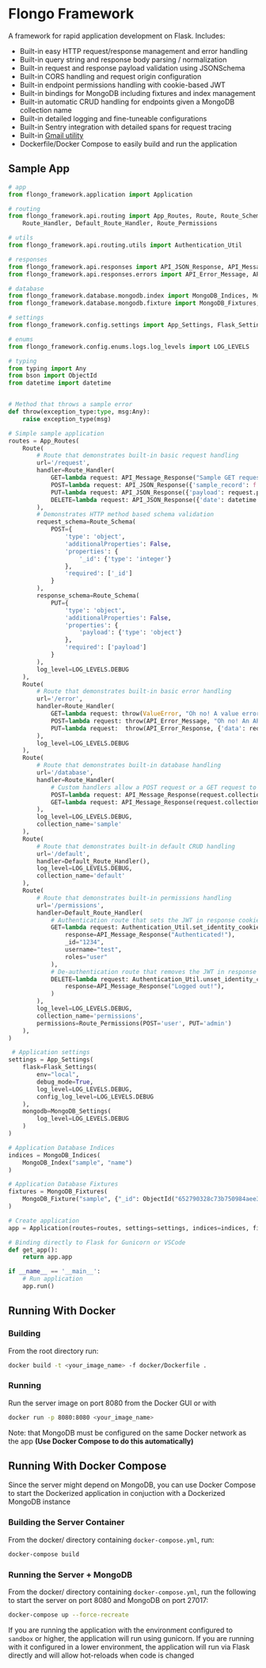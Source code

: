 # Flongo Framework

A framework for rapid application development on Flask. Includes:

- Built-in easy HTTP request/response management and error handling
- Built-in query string and response body parsing / normalization
- Built-in request and response payload validation using JSONSchema
- Built-in CORS handling and request origin configuration
- Built-in endpoint permissions handling with cookie-based JWT
- Built-in bindings for MongoDB including fixtures and index management
- Built-in automatic CRUD handling for endpoints given a MongoDB collection name
- Built-in detailed logging and fine-tuneable configurations
- Built-in Sentry integration with detailed spans for request tracing
- Built-in [Gmail utility](https://github.com/Topazoo/Gmail-Python-Client)
- Dockerfile/Docker Compose to easily build and run the application

## Sample App

```python
# app
from flongo_framework.application import Application

# routing
from flongo_framework.api.routing import App_Routes, Route, Route_Schema, \
    Route_Handler, Default_Route_Handler, Route_Permissions

# utils
from flongo_framework.api.routing.utils import Authentication_Util

# responses
from flongo_framework.api.responses import API_JSON_Response, API_Message_Response
from flongo_framework.api.responses.errors import API_Error_Message, API_Error_Response

# database
from flongo_framework.database.mongodb.index import MongoDB_Indices, MongoDB_Index
from flongo_framework.database.mongodb.fixture import MongoDB_Fixtures, MongoDB_Fixture

# settings
from flongo_framework.config.settings import App_Settings, Flask_Settings, MongoDB_Settings

# enums
from flongo_framework.config.enums.logs.log_levels import LOG_LEVELS

# typing
from typing import Any
from bson import ObjectId
from datetime import datetime


# Method that throws a sample error
def throw(exception_type:type, msg:Any): 
    raise exception_type(msg)

# Simple sample application
routes = App_Routes(
    Route(
        # Route that demonstrates built-in basic request handling
        url='/request',
        handler=Route_Handler(
            GET=lambda request: API_Message_Response("Sample GET request"),
            POST=lambda request: API_JSON_Response({'sample_record': f'{request.payload["_id"]}', 'created': True}, 201),
            PUT=lambda request: API_JSON_Response({'payload': request.payload}),
            DELETE=lambda request: API_JSON_Response({'date': datetime.now(), 'deleted': True}),
        ),
        # Demonstrates HTTP method based schema validation
        request_schema=Route_Schema(
            POST={
                'type': 'object',
                'additionalProperties': False,
                'properties': {
                    '_id': {'type': 'integer'}
                },
                'required': ['_id']
            }
        ),
        response_schema=Route_Schema(
            PUT={
                'type': 'object',
                'additionalProperties': False,
                'properties': {
                    'payload': {'type': 'object'}
                },
                'required': ['payload']
            }
        ),
        log_level=LOG_LEVELS.DEBUG
    ),
    Route(
        # Route that demonstrates built-in basic error handling
        url='/error',
        handler=Route_Handler(
            GET=lambda request: throw(ValueError, "Oh no! A value error!"),
            POST=lambda request: throw(API_Error_Message, "Oh no! An API error!"),
            PUT=lambda request:  throw(API_Error_Response, {'data': request.payload, 'error': 'Oh no!'}),
        ),
        log_level=LOG_LEVELS.DEBUG
    ),
    Route(
        # Route that demonstrates built-in database handling
        url='/database',
        handler=Route_Handler(
            # Custom handlers allow a POST request or a GET request to create different errors
            POST=lambda request: API_Message_Response(request.collection.insert_one(request.payload) if request.collection != None else 'No collection!'),
            GET=lambda request: API_Message_Response(request.collection.find_one(request.payload) if request.collection != None else 'No collection!')
        ),
        log_level=LOG_LEVELS.DEBUG,
        collection_name='sample'
    ),
    Route(
        # Route that demonstrates built-in default CRUD handling
        url='/default',
        handler=Default_Route_Handler(),
        log_level=LOG_LEVELS.DEBUG,
        collection_name='default'
    ),
    Route(
        # Route that demonstrates built-in permissions handling
        url='/permissions',
        handler=Default_Route_Handler(
            # Authentication route that sets the JWT in response cookies
            GET=lambda request: Authentication_Util.set_identity_cookies(
                response=API_Message_Response("Authenticated!"),
                _id="1234",
                username="test",
                roles="user"
            ),
            # De-authentication route that removes the JWT in response cookies
            DELETE=lambda request: Authentication_Util.unset_identity_cookies(
                response=API_Message_Response("Logged out!"),
            )
        ),
        log_level=LOG_LEVELS.DEBUG,
        collection_name='permissions',
        permissions=Route_Permissions(POST='user', PUT='admin')
    ),
)

 # Application settings
settings = App_Settings(
    flask=Flask_Settings(
        env="local", 
        debug_mode=True, 
        log_level=LOG_LEVELS.DEBUG,
        config_log_level=LOG_LEVELS.DEBUG
    ),
    mongodb=MongoDB_Settings(
        log_level=LOG_LEVELS.DEBUG
    )
)

# Application Database Indices
indices = MongoDB_Indices(
    MongoDB_Index("sample", "name")
)

# Application Database Fixtures
fixtures = MongoDB_Fixtures(
    MongoDB_Fixture("sample", {"_id": ObjectId("652790328c73b750984aee34"), "name": "Peter"})
)

# Create application
app = Application(routes=routes, settings=settings, indices=indices, fixtures=fixtures)

# Binding directly to Flask for Gunicorn or VSCode
def get_app():
    return app.app

if __name__ == '__main__':
    # Run application
    app.run()
```

## Running With Docker

### Building

From the root directory run:

```sh
docker build -t <your_image_name> -f docker/Dockerfile .
```

### Running

Run the server image on port 8080 from the Docker GUI or with

```sh
docker run -p 8080:8080 <your_image_name>
```

Note: that MongoDB must be configured on the same Docker network as the app **(Use Docker Compose to do this automatically)**

## Running With Docker Compose

Since the server might depend on MongoDB, you can use Docker Compose to start the Dockerized application in conjuction with a Dockerized MongoDB instance

### Building the Server Container

From the docker/ directory containing `docker-compose.yml`, run:

```sh
docker-compose build
```

### Running the Server + MongoDB

From the docker/ directory containing `docker-compose.yml`, run the following to start the server on port 8080 and MongoDB on port 27017:

```sh
docker-compose up --force-recreate
```

If you are running the application with the environment configured to `sandbox` or higher, the application will run using gunicorn. If you are running with it configured in a lower environment, the application will run via Flask directly and will allow hot-reloads when code is changed
